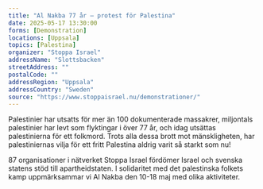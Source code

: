 ```yaml
---
title: "Al Nakba 77 år – protest för Palestina"
date: 2025-05-17 13:30:00
forms: [Demonstration]
locations: [Uppsala]
topics: [Palestina]
organizer: "Stoppa Israel"
addressName: "Slottsbacken"
streetAddress: ""
postalCode: ""
addressRegion: "Uppsala"
addressCountry: "Sweden"
source: "https://www.stoppaisrael.nu/demonstrationer/"
---
```

Palestinier har utsatts för mer än 100 dokumenterade massakrer, miljontals palestinier har levt som flyktingar i över 77 år, och idag utsättas palestinierna för ett folkmord. Trots alla dessa brott mot mänskligheten, har palestiniernas vilja för ett fritt Palestina aldrig varit så starkt som nu!

87 organisationer i nätverket Stoppa Israel fördömer Israel och svenska statens stöd till apartheidstaten. I solidaritet med det palestinska folkets kamp uppmärksammar vi Al Nakba den 10-18 maj med olika aktiviteter.
